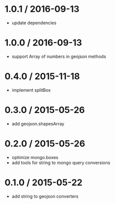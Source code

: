 
1.0.1 / 2016-09-13
==================

 * update dependencies

1.0.0 / 2016-09-13
==================

 * support Array of numbers in geojson methods

0.4.0 / 2015-11-18
==================

 * implement splitBox

0.3.0 / 2015-05-26
==================

 * add geojson.shapesArray

0.2.0 / 2015-05-26
==================

 * optimize mongo.boxes
 * add tools for string to mongo query conversions

0.1.0 / 2015-05-22
==================

 * add string to geojson converters

